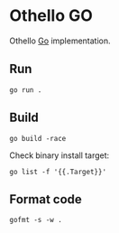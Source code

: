 # Othello GO

Othello [Go](https://go.dev/) implementation.

## Run

```shell
go run .
```

## Build

```shell
go build -race
```

Check binary install target:
```shell
go list -f '{{.Target}}'
```

## Format code

```shellß
gofmt -s -w .
```
